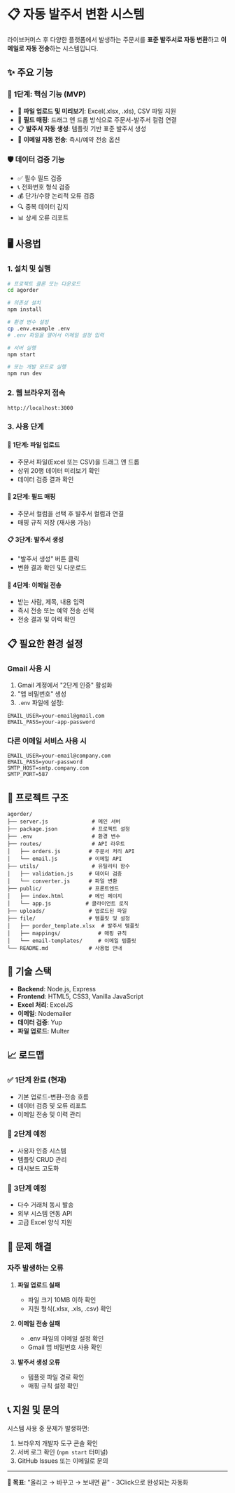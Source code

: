 # 📋 자동 발주서 변환 시스템

라이브커머스 후 다양한 플랫폼에서 발생하는 주문서를 **표준 발주서로 자동 변환**하고 **이메일로 자동 전송**하는 시스템입니다.

## ✨ 주요 기능

### 🚀 **1단계: 핵심 기능 (MVP)**
- 📁 **파일 업로드 및 미리보기**: Excel(.xlsx, .xls), CSV 파일 지원
- 🔗 **필드 매핑**: 드래그 앤 드롭 방식으로 주문서-발주서 컬럼 연결
- 📋 **발주서 자동 생성**: 템플릿 기반 표준 발주서 생성
- 📧 **이메일 자동 전송**: 즉시/예약 전송 옵션

### 🛡️ **데이터 검증 기능**
- ✅ 필수 필드 검증
- 📞 전화번호 형식 검증  
- 💰 단가/수량 논리적 오류 검증
- 🔍 중복 데이터 감지
- 📊 상세 오류 리포트

## 🖥️ **사용법**

### 1. **설치 및 실행**

```bash
# 프로젝트 클론 또는 다운로드
cd agorder

# 의존성 설치
npm install

# 환경 변수 설정
cp .env.example .env
# .env 파일을 열어서 이메일 설정 입력

# 서버 실행
npm start

# 또는 개발 모드로 실행
npm run dev
```

### 2. **웹 브라우저 접속**
```
http://localhost:3000
```

### 3. **사용 단계**

#### 📁 **1단계: 파일 업로드**
- 주문서 파일(Excel 또는 CSV)을 드래그 앤 드롭
- 상위 20행 데이터 미리보기 확인
- 데이터 검증 결과 확인

#### 🔗 **2단계: 필드 매핑**
- 주문서 컬럼을 선택 후 발주서 컬럼과 연결
- 매핑 규칙 저장 (재사용 가능)

#### 📋 **3단계: 발주서 생성**
- "발주서 생성" 버튼 클릭
- 변환 결과 확인 및 다운로드

#### 📧 **4단계: 이메일 전송**
- 받는 사람, 제목, 내용 입력
- 즉시 전송 또는 예약 전송 선택
- 전송 결과 및 이력 확인

## 📋 **필요한 환경 설정**

### Gmail 사용 시
1. Gmail 계정에서 "2단계 인증" 활성화
2. "앱 비밀번호" 생성 
3. `.env` 파일에 설정:
```
EMAIL_USER=your-email@gmail.com
EMAIL_PASS=your-app-password
```

### 다른 이메일 서비스 사용 시
```
EMAIL_USER=your-email@company.com
EMAIL_PASS=your-password
SMTP_HOST=smtp.company.com
SMTP_PORT=587
```

## 📂 **프로젝트 구조**

```
agorder/
├── server.js              # 메인 서버
├── package.json           # 프로젝트 설정
├── .env                   # 환경 변수
├── routes/                # API 라우트
│   ├── orders.js         # 주문서 처리 API
│   └── email.js          # 이메일 API
├── utils/                 # 유틸리티 함수
│   ├── validation.js     # 데이터 검증
│   └── converter.js      # 파일 변환
├── public/               # 프론트엔드
│   ├── index.html        # 메인 페이지
│   └── app.js           # 클라이언트 로직
├── uploads/              # 업로드된 파일
├── file/                 # 템플릿 및 설정
│   ├── porder_template.xlsx  # 발주서 템플릿
│   ├── mappings/            # 매핑 규칙
│   └── email-templates/     # 이메일 템플릿
└── README.md             # 사용법 안내
```

## 🔧 **기술 스택**

- **Backend**: Node.js, Express
- **Frontend**: HTML5, CSS3, Vanilla JavaScript
- **Excel 처리**: ExcelJS
- **이메일**: Nodemailer
- **데이터 검증**: Yup
- **파일 업로드**: Multer

## 📈 **로드맵**

### ✅ **1단계 완료 (현재)**
- 기본 업로드-변환-전송 흐름
- 데이터 검증 및 오류 리포트
- 이메일 전송 및 이력 관리

### 🚧 **2단계 예정**
- 사용자 인증 시스템
- 템플릿 CRUD 관리
- 대시보드 고도화

### 🌟 **3단계 예정**
- 다수 거래처 동시 발송
- 외부 시스템 연동 API
- 고급 Excel 양식 지원

## 🐛 **문제 해결**

### 자주 발생하는 오류

1. **파일 업로드 실패**
   - 파일 크기 10MB 이하 확인
   - 지원 형식(.xlsx, .xls, .csv) 확인

2. **이메일 전송 실패**
   - .env 파일의 이메일 설정 확인
   - Gmail 앱 비밀번호 사용 확인

3. **발주서 생성 오류**
   - 템플릿 파일 경로 확인
   - 매핑 규칙 설정 확인

## 📞 **지원 및 문의**

시스템 사용 중 문제가 발생하면:
1. 브라우저 개발자 도구 콘솔 확인
2. 서버 로그 확인 (`npm start` 터미널)
3. GitHub Issues 또는 이메일로 문의

---

**🎯 목표**: "올리고 → 바꾸고 → 보내면 끝" - 3Click으로 완성되는 자동화 